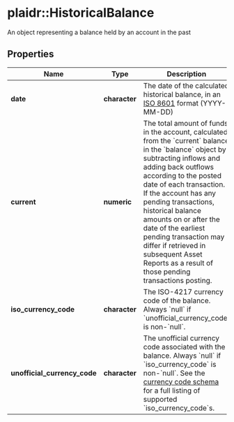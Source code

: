 # plaidr::HistoricalBalance

An object representing a balance held by an account in the past

## Properties
Name | Type | Description | Notes
------------ | ------------- | ------------- | -------------
**date** | **character** | The date of the calculated historical balance, in an [ISO 8601](https://wikipedia.org/wiki/ISO_8601) format (YYYY-MM-DD) | 
**current** | **numeric** | The total amount of funds in the account, calculated from the &#x60;current&#x60; balance in the &#x60;balance&#x60; object by subtracting inflows and adding back outflows according to the posted date of each transaction.  If the account has any pending transactions, historical balance amounts on or after the date of the earliest pending transaction may differ if retrieved in subsequent Asset Reports as a result of those pending transactions posting. | 
**iso_currency_code** | **character** | The ISO-4217 currency code of the balance. Always &#x60;null&#x60; if &#x60;unofficial_currency_code&#x60; is non-&#x60;null&#x60;. | 
**unofficial_currency_code** | **character** | The unofficial currency code associated with the balance. Always &#x60;null&#x60; if &#x60;iso_currency_code&#x60; is non-&#x60;null&#x60;.  See the [currency code schema](https://plaid.com/docs/api/accounts#currency-code-schema) for a full listing of supported &#x60;iso_currency_code&#x60;s. | 


